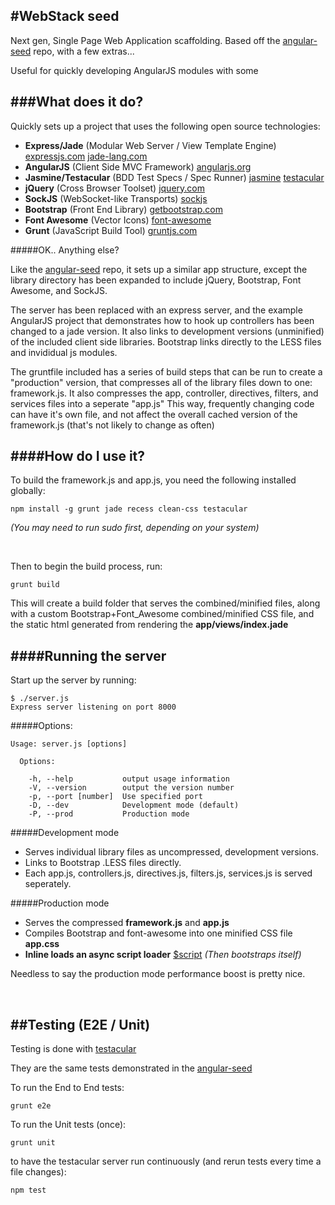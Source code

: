 #WebStack seed
---

Next gen, Single Page Web Application scaffolding. Based off the [angular-seed](https://github.com/angular/angular-seed) repo, with a few extras...

Useful for quickly developing AngularJS modules with some 

###What does it do?
---

Quickly sets up a project that uses the following open source technologies:

-  __Express/Jade__ (Modular Web Server / View Template Engine) [expressjs.com](http://expressjs.com) [jade-lang.com](http://jade-lang.com)
-  __AngularJS__ (Client Side MVC Framework) [angularjs.org](http://angularjs.org/) 
-  __Jasmine/Testacular__ (BDD Test Specs / Spec Runner) [jasmine](http://pivotal.github.com/jasmine/) [testacular](http://vojtajina.github.com/testacular/)
-  __jQuery__ (Cross Browser Toolset) [jquery.com](http://jquery.com/)
-  __SockJS__ (WebSocket-like Transports) [sockjs](https://github.com/sockjs/sockjs-client)
-  __Bootstrap__ (Front End Library) [getbootstrap.com](http://getbootstrap.com)
-  __Font Awesome__ (Vector Icons) [font-awesome](http://fortawesome.github.com/Font-Awesome/)
-  __Grunt__ (JavaScript Build Tool) [gruntjs.com](http://gruntjs.com/)

#####OK.. Anything else?

Like the [angular-seed](https://github.com/angular/angular-seed) repo, it sets up a similar app structure, except the library directory has been expanded to include jQuery, Bootstrap, Font Awesome, and SockJS.

The server has been replaced with an express server, and the example AngularJS project that demonstrates how to hook up controllers has been changed to a jade version. It also links to development versions (unminified) of the included client side libraries. Bootstrap links directly to the LESS files and invididual js modules.

The gruntfile included has a series of build steps that can be run to create a "production" version, that compresses all of the library files down to one: framework.js. It also compresses the app, controller, directives, filters, and services files into a seperate "app.js" This way, frequently changing code can have it's own file, and not affect the overall cached version of the framework.js (that's not likely to change as often)

####How do I use it?
---


To build the framework.js and app.js, you need the following installed globally:

  	npm install -g grunt jade recess clean-css testacular

_(You may need to run sudo first, depending on your system)_

<br>

 Then to begin the build process, run:

  	grunt build
  	
 This will create a build folder that serves the combined/minified files, along with a custom Bootstrap+Font_Awesome combined/minified CSS file, and the static html generated from rendering the __app/views/index.jade__
 
####Running the server
---

Start up the server by running:

	$ ./server.js
	Express server listening on port 8000
 
#####Options:

	Usage: server.js [options]

	  Options:

    	-h, --help           output usage information
	    -V, --version        output the version number
	    -p, --port [number]  Use specified port
	    -D, --dev            Development mode (default)
	    -P, --prod           Production mode

#####Development mode

- Serves individual library files as uncompressed, development versions. 
- Links to Bootstrap .LESS files directly.
- Each app.js, controllers.js, directives.js, filters.js, services.js is served seperately.

#####Production mode

- Serves the compressed __framework.js__ and __app.js__
- Compiles Bootstrap and font-awesome into one minified CSS file __app.css__
- __Inline loads an async script loader__ [$script](https://github.com/ded/script.js) _(Then bootstraps itself)_

Needless to say the production mode performance boost is pretty nice.

<br>

##Testing (E2E / Unit)
---

Testing is done with [testacular](http://vojtajina.github.com/testacular/) 

They are the same tests demonstrated in the [angular-seed](https://github.com/angular/angular-seed)

To run the End to End tests:

	grunt e2e
	
To run the Unit tests (once):

	grunt unit
	
to have the testacular server run continuously (and rerun tests every time a file changes):

	npm test

